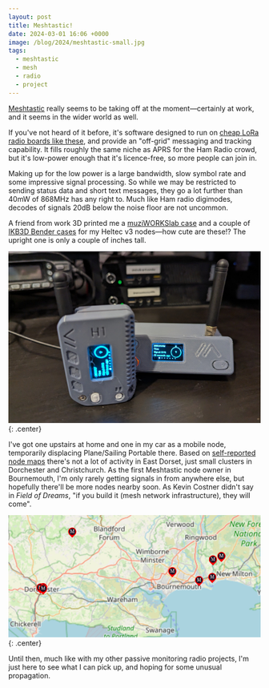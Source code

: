 ```yaml
---
layout: post
title: Meshtastic!
date: 2024-03-01 16:06 +0000
image: /blog/2024/meshtastic-small.jpg
tags:
  - meshtastic
  - mesh
  - radio
  - project
---
```


[Meshtastic](https://meshtastic.org) really seems to be taking off at the moment&mdash;certainly at work, and it seems in the wider world as well.

If you've not heard of it before, it's software designed to run on [cheap LoRa radio boards like these](https://www.aliexpress.com/item/32882205132.html), and provide an "off-grid" messaging and tracking capability. It fills roughly the same niche as APRS for the Ham Radio crowd, but it's low-power enough that it's licence-free, so more people can join in.

Making up for the low power is a large bandwidth, slow symbol rate and some impressive signal processing. So while we may be restricted to sending status data and short text messages, they go a lot further than 40mW of 868MHz has any right to. Much like Ham radio digimodes, decodes of signals 20dB below the noise floor are not uncommon.

A friend from work 3D printed me a [muziWORKSlab case](https://www.etsy.com/uk/listing/1653262584/h1-case-for-heltec-v3-running-meshtastic) and a couple of [IKB3D Bender cases](https://ikb3d.co.uk/products/bender-heltec-v3-lora-meshtastic-battery-case-print-download) for my Heltec v3 nodes&mdash;how cute are these!? The upright one is only a couple of inches tall.

![Two Meshtastic nodes in cases sat on a desk](/blog/2024/meshtastic.jpg){: .center}

I've got one upstairs at home and one in my car as a mobile node, temporarily displacing Plane/Sailing Portable there. Based on [self-reported node maps](https://map.mpowered247.com/) there's not a lot of activity in East Dorset, just small clusters in Dorchester and Christchurch. As the first Meshtastic node owner in Bournemouth, I'm only rarely getting signals in from anywhere else, but hopefully there'll be more nodes nearby soon. As Kevin Costner didn't say in *Field of Dreams*, "if you build it (mesh network infrastructure), they will come".

![A map of east Dorset showing the locations of Meshtastic nodes](/blog/2024/meshtastic-map.png){: .center}

Until then, much like with my other passive monitoring radio projects, I'm just here to see what I can pick up, and hoping for some unusual propagation.

